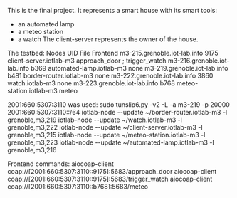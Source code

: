 This is the final project. It represents a smart house with its smart tools:
  - an automated lamp
  - a meteo station
  - a watch
The client-server represents the owner of the house.

The testbed:
Nodes                         UID   File                      Frontend
m3-215.grenoble.iot-lab.info  9175  client-server.iotlab-m3   approach_door ; trigger_watch
m3-216.grenoble.iot-lab.info  b369  automated-lamp.iotlab-m3  none
m3-219.grenoble.iot-lab.info  b481  border-router.iotlab-m3   none
m3-222.grenoble.iot-lab.info  3860  watch.iotlab-m3           none
m3-223.grenoble.iot-lab.info  b768  meteo-station.iotlab-m3   meteo

2001:660:5307:3110 was used:
sudo tunslip6.py -v2 -L -a m3-219 -p 20000 2001:660:5307:3110::/64
iotlab-node --update ~/border-router.iotlab-m3 -l grenoble,m3,219
iotlab-node --update ~/watch.iotlab-m3 -l grenoble,m3,222
iotlab-node --update ~/client-server.iotlab-m3 -l grenoble,m3,215
iotlab-node --update ~/meteo-station.iotlab-m3 -l grenoble,m3,223
iotlab-node --update ~/automated-lamp.iotlab-m3 -l grenoble,m3,216


Frontend commands:
aiocoap-client coap://[2001:660:5307:3110::9175]:5683/approach_door
aiocoap-client coap://[2001:660:5307:3110::9175]:5683/trigger_watch
aiocoap-client coap://[2001:660:5307:3110::b768]:5683/meteo